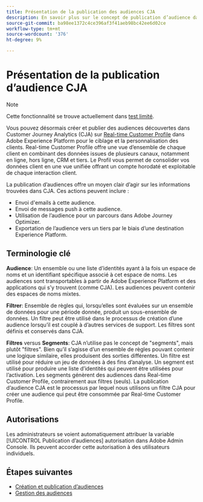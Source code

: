 ```yaml
---
title: Présentation de la publication des audiences CJA
description: En savoir plus sur le concept de publication d’audience dans Customer Journey Analytics
source-git-commit: ba98ee1372c4ce396af3f41aeb98bc42ee6d02ce
workflow-type: tm+mt
source-wordcount: '376'
ht-degree: 9%

---
```



# Présentation de la publication d’audience CJA

>[!NOTE]
>
>Cette fonctionnalité se trouve actuellement dans [test limité](/help/release-notes/releases.md).

Vous pouvez désormais créer et publier des audiences découvertes dans Customer Journey Analytics (CJA) sur [Real-time Customer Profile](https://experienceleague.adobe.com/docs/experience-platform/profile/home.html?lang=fr) dans Adobe Experience Platform pour le ciblage et la personnalisation des clients. Real-time Customer Profile offre une vue d’ensemble de chaque client en combinant des données issues de plusieurs canaux, notamment en ligne, hors ligne, CRM et tiers. Le Profil vous permet de consolider vos données client en une vue unifiée offrant un compte horodaté et exploitable de chaque interaction client.

La publication d’audiences offre un moyen clair d’agir sur les informations trouvées dans CJA. Ces actions peuvent inclure :

* Envoi d&#39;emails à cette audience.
* Envoi de messages push à cette audience.
* Utilisation de l’audience pour un parcours dans Adobe Journey Optimizer.
* Exportation de l’audience vers un tiers par le biais d’une destination Experience Platform.

## Terminologie clé

**Audience**: Un ensemble ou une liste d’identités ayant à la fois un espace de noms et un identifiant spécifique associé à cet espace de noms. Les audiences sont transportables à partir de Adobe Experience Platform et des applications qui s’y trouvent (comme CJA). Les audiences peuvent contenir des espaces de noms mixtes.

**Filtrer**: Ensemble de règles qui, lorsqu’elles sont évaluées sur un ensemble de données pour une période donnée, produit un sous-ensemble de données. Un filtre peut être utilisé dans le processus de création d’une audience lorsqu’il est couplé à d’autres services de support. Les filtres sont définis et conservés dans CJA.

**Filtres** versus **Segments**: CJA n’utilise pas le concept de &quot;segments&quot;, mais plutôt &quot;filtres&quot;. Bien qu’il s’agisse d’un ensemble de règles pouvant contenir une logique similaire, elles produisent des sorties différentes. Un filtre est utilisé pour réduire un jeu de données à des fins d’analyse. Un segment est utilisé pour produire une liste d’identités qui peuvent être utilisées pour l’activation. Les segments génèrent des audiences dans Real-time Customer Profile, contrairement aux filtres (seuls). La publication d’audience CJA est le processus par lequel nous utilisons un filtre CJA pour créer une audience qui peut être consommée par Real-time Customer Profile.

## Autorisations

Les administrateurs se voient automatiquement attribuer la variable [!UICONTROL Publication d’audiences] autorisation dans Adobe Admin Console. Ils peuvent accorder cette autorisation à des utilisateurs individuels.

## Étapes suivantes

* [Création et publication d’audiences](/help/components/audiences/publish.md)
* [Gestion des audiences](/help/components/audiences/manage.md)


